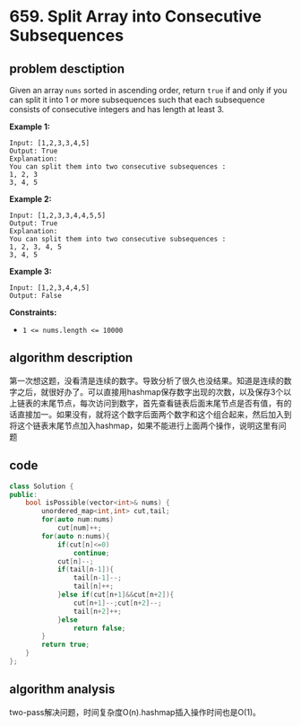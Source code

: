 # 659. Split Array into Consecutive Subsequences

## problem desctiption

Given an array `nums` sorted in ascending order, return `true` if and only if you can split it into 1 or more subsequences such that each subsequence consists of consecutive integers and has length at least 3.

**Example 1:**

```text
Input: [1,2,3,3,4,5]
Output: True
Explanation:
You can split them into two consecutive subsequences : 
1, 2, 3
3, 4, 5

```

**Example 2:**

```text
Input: [1,2,3,3,4,4,5,5]
Output: True
Explanation:
You can split them into two consecutive subsequences : 
1, 2, 3, 4, 5
3, 4, 5

```

**Example 3:**

```text
Input: [1,2,3,4,4,5]
Output: False
```

**Constraints:**

* `1 <= nums.length <= 10000`

## algorithm description

第一次想这题，没看清是连续的数字。导致分析了很久也没结果。知道是连续的数字之后，就很好办了。可以直接用hashmap保存数字出现的次数，以及保存3个以上链表的末尾节点，每次访问到数字，首先查看链表后面末尾节点是否有值，有的话直接加一。如果没有，就将这个数字后面两个数字和这个组合起来，然后加入到将这个链表末尾节点加入hashmap，如果不能进行上面两个操作，说明这里有问题

## code

```cpp
class Solution {
public:
    bool isPossible(vector<int>& nums) {
        unordered_map<int,int> cut,tail;
        for(auto num:nums)
            cut[num]++;
        for(auto n:nums){
            if(cut[n]<=0)
                continue;
            cut[n]--;
            if(tail[n-1]){
                tail[n-1]--;
                tail[n]++;
            }else if(cut[n+1]&&cut[n+2]){ 
                cut[n+1]--;cut[n+2]--;
                tail[n+2]++;
            }else
                return false;
        }
        return true;
    }
};
```

## algorithm analysis

two-pass解决问题，时间复杂度O\(n\).hashmap插入操作时间也是O\(1\)。

